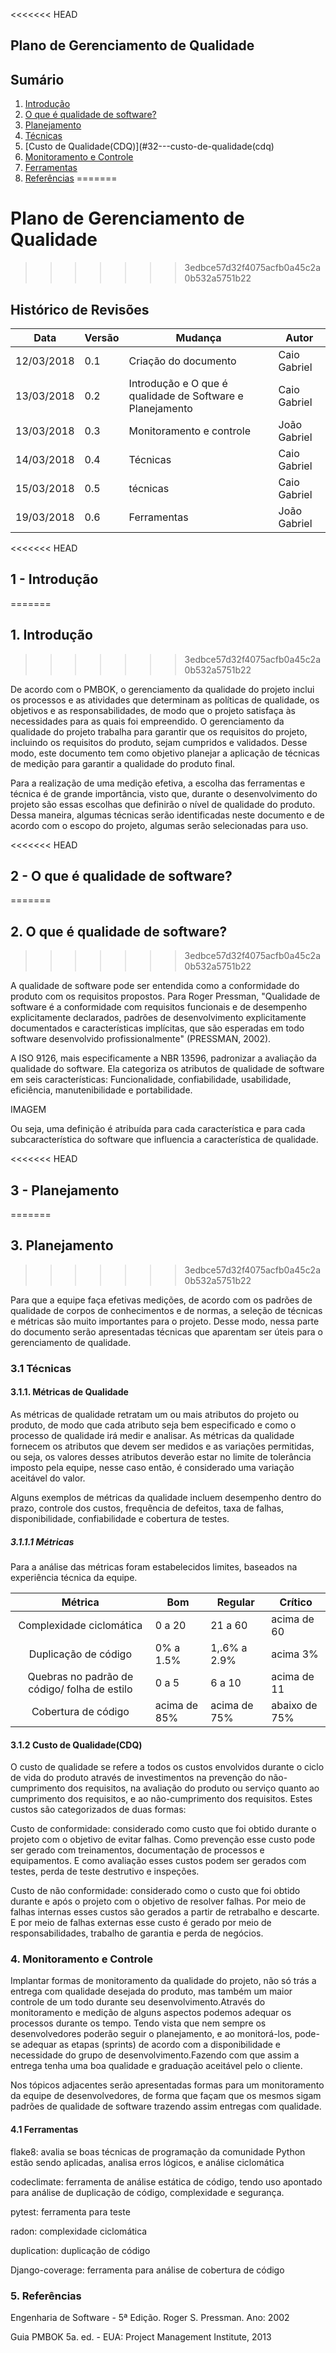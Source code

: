 <<<<<<< HEAD
## Plano de Gerenciamento de Qualidade

## Sumário

1. [Introdução](#1---introdução)
1. [O que é qualidade de software?](#2---o-que-é-qualidade-de-software?)
1. [Planejamento](#3---planejamento)
  1. [Técnicas](#31---técnicas)
  1. [Custo de Qualidade(CDQ)](#32---custo-de-qualidade(cdq)
1. [Monitoramento e Controle](#4---monitoramento-e-controle)
  1. [Ferramentas](#41---ferramentas)
1. [Referências](#5---referencias)
=======
# Plano de Gerenciamento de Qualidade
>>>>>>> 3edbce57d32f4075acfb0a45c2a0b532a5751b22

## Histórico  de Revisões

| Data          | Versão          | Mudança  | Autor  |
| ------------- | ------------- | ---------- | ------- |
| 12/03/2018          | 0.1 | Criação do documento | Caio Gabriel |
| 13/03/2018           | 0.2 | Introdução e O que é qualidade de Software e Planejamento  | Caio Gabriel |
| 13/03/2018           | 0.3 | Monitoramento e controle | João Gabriel |
| 14/03/2018           | 0.4 | Técnicas | Caio Gabriel |
| 15/03/2018           | 0.5 | técnicas| Caio Gabriel |
| 19/03/2018            |0.6 | Ferramentas | João Gabriel |

<<<<<<< HEAD
## 1 - Introdução
=======
## 1. Introdução
>>>>>>> 3edbce57d32f4075acfb0a45c2a0b532a5751b22

<p> De acordo com o PMBOK, o gerenciamento da qualidade do projeto inclui os processos e as atividades que determinam as políticas de qualidade, os objetivos e as responsabilidades, de modo que o projeto satisfaça às necessidades para as quais foi empreendido. O gerenciamento da qualidade do projeto trabalha para garantir que os requisitos do projeto, incluindo os requisitos do produto, sejam cumpridos e validados. Desse modo, este documento tem como objetivo planejar a aplicação de técnicas de medição para garantir a qualidade do produto final. </p>
<p>Para a realização de uma medição efetiva, a escolha das ferramentas e técnica é de grande importância, visto que, durante o desenvolvimento do projeto são essas escolhas que definirão o nível de qualidade do produto. Dessa maneira, algumas técnicas serão identificadas neste documento e de acordo com o escopo do projeto, algumas serão selecionadas para uso.</p>

<<<<<<< HEAD
## 2 - O que é qualidade de software?
=======
## 2. O que é qualidade de software?
>>>>>>> 3edbce57d32f4075acfb0a45c2a0b532a5751b22

<p>A qualidade de software pode ser entendida como a conformidade do produto com os requisitos propostos. Para Roger Pressman, "Qualidade de software é a conformidade com requisitos funcionais e de desempenho explicitamente declarados, padrões de desenvolvimento explicitamente documentados e características implícitas, que são esperadas em todo software desenvolvido profissionalmente" (PRESSMAN, 2002).</p>
<p>A ISO 9126, mais especificamente a NBR 13596, padronizar a avaliação da qualidade do software. Ela categoriza os atributos de qualidade de software em seis características: Funcionalidade, confiabilidade, usabilidade, eficiência, manutenibilidade e portabilidade.</p>

IMAGEM

<p>Ou seja, uma definição é atribuída para cada característica e para cada subcaracterística do software que influencia a característica de qualidade.</p>

<<<<<<< HEAD
## 3 - Planejamento
=======
## 3. Planejamento
>>>>>>> 3edbce57d32f4075acfb0a45c2a0b532a5751b22
<p>Para que a equipe faça efetivas medições, de acordo com os padrões de qualidade de corpos de conhecimentos e de normas, a seleção de técnicas e métricas são muito importantes para o projeto. Desse modo, nessa parte do documento serão apresentadas técnicas que aparentam ser úteis para o gerenciamento de qualidade. </p>

### 3.1 Técnicas
#### 3.1.1. Métricas de Qualidade

<p>As métricas de qualidade retratam um ou mais atributos do projeto ou produto, de modo que cada atributo seja bem especificado e como o processo de qualidade irá medir e analisar. As métricas da qualidade fornecem os atributos que devem ser medidos e as variações permitidas, ou seja, os valores desses atributos deverão estar no limite  de tolerância imposto pela equipe, nesse caso então, é considerado uma variação aceitável do valor.</p>
<p>Alguns exemplos de métricas da qualidade incluem desempenho dentro do prazo, controle dos custos, frequência de defeitos, taxa de falhas, disponibilidade, confiabilidade e cobertura de testes.</p>

##### 3.1.1.1 Métricas
<p> Para a análise das métricas foram estabelecidos limites, baseados na experiência técnica da equipe.</p>

|Métrica|Bom|Regular|Crítico|
|:-----:|---|-------|-------|
| Complexidade ciclomática | 0 a 20 | 21 a 60 | acima de 60|
| Duplicação de código | 0% a 1.5% | 1,.6% a 2.9% | acima 3%|
| Quebras no padrão de código/ folha de estilo | 0 a 5 | 6 a 10 | acima de 11 |
| Cobertura de código	| acima de 85% | acima de 75% | abaixo de 75%|

#### 3.1.2 Custo de Qualidade(CDQ)

<p>O custo de qualidade se refere a todos os custos envolvidos durante o ciclo de vida do produto através de investimentos na prevenção do não-cumprimento dos requisitos, na avaliação do produto ou serviço quanto ao cumprimento dos requisitos, e ao não-cumprimento dos requisitos. Estes custos são categorizados de duas formas:</p>
<p>Custo de conformidade: considerado como custo que foi obtido durante o projeto com o objetivo de evitar falhas. Como prevenção esse custo pode ser gerado com treinamentos, documentação de processos e equipamentos. E como avaliação esses custos podem ser gerados com testes, perda de teste destrutivo e inspeções.</p>
<p>Custo de não conformidade: considerado como o custo que foi obtido durante e após o projeto com o objetivo de resolver falhas. Por meio de falhas internas esses custos são gerados a partir de retrabalho e descarte. E por meio de falhas externas esse custo é gerado por meio de responsabilidades, trabalho de garantia e perda de negócios. </p>

### 4. Monitoramento e Controle
<p>Implantar formas de monitoramento da qualidade do projeto, não só trás a entrega com qualidade desejada do produto, mas também um maior controle de um todo durante seu desenvolvimento.Através do monitoramento e medição de alguns aspectos podemos adequar os processos durante os tempo. Tendo vista que nem sempre os desenvolvedores poderão seguir o planejamento, e ao monitorá-los, pode-se adequar as etapas (sprints) de acordo com a disponibilidade e necessidade do grupo de desenvolvimento.Fazendo com que assim a entrega tenha uma boa qualidade e graduação aceitável pelo o cliente.</p>
<p>Nos tópicos adjacentes serão apresentadas formas para um monitoramento da equipe de desenvolvedores, de forma que façam que os mesmos sigam padrões de qualidade de software trazendo assim entregas com qualidade.</p>

#### 4.1  Ferramentas


<p> flake8: avalia se boas técnicas de programação da comunidade Python estão sendo aplicadas, analisa erros lógicos, e análise ciclomática </p>
<p> codeclimate: ferramenta de análise  estática de código, tendo uso apontado para análise de duplicação de código, complexidade e segurança.</p>
<p> pytest: ferramenta para teste </p>
<p> radon: complexidade ciclomática</p>
<p> duplication: duplicação de código</p>
<p> Django-coverage: ferramenta para análise de cobertura de código</p>

### 5. Referências
<p>Engenharia de Software - 5ª Edição. Roger S. Pressman. Ano: 2002</p>
<p>Guia PMBOK 5a. ed. - EUA: Project Management Institute, 2013</p>
